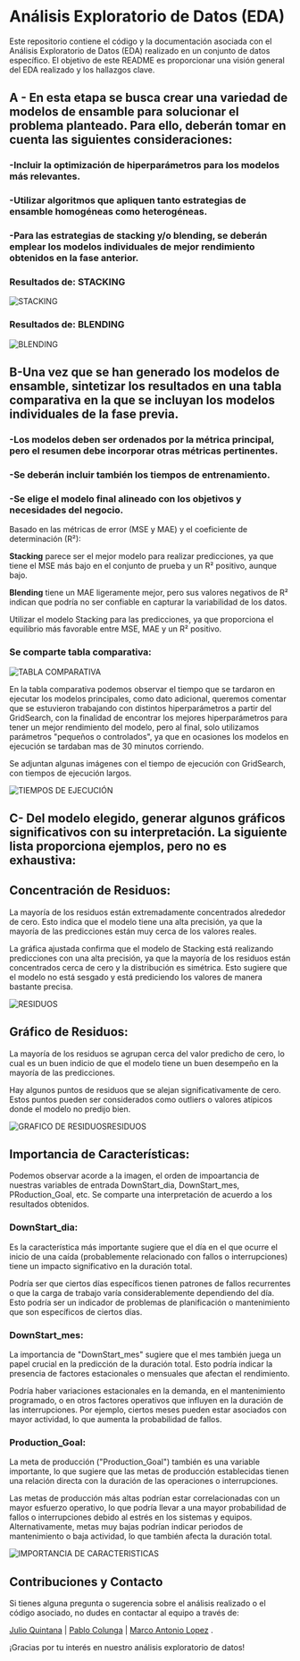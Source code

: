 # Análisis Exploratorio de Datos (EDA)

Este repositorio contiene el código y la documentación asociada con el Análisis Exploratorio de Datos (EDA) realizado en un conjunto de datos específico. El objetivo de este README es proporcionar una visión general del EDA realizado y los hallazgos clave.

## A - En esta etapa se busca crear una variedad de modelos de ensamble para solucionar el problema planteado. Para ello, deberán tomar en cuenta las siguientes consideraciones:

### -Incluir la optimización de hiperparámetros para los modelos más relevantes.

### -Utilizar algoritmos que apliquen tanto estrategias de ensamble homogéneas como heterogéneas.

### -Para las estrategias de stacking y/o blending, se deberán emplear los modelos individuales de mejor rendimiento obtenidos en la fase anterior.

### Resultados de: STACKING
![STACKING](https://github.com/JulioQuintanaGarcia/ProyectoIntegradorE30/blob/0d6bf8576fce30263b6098820fdb83d53e6cd606/images/Stacking.PNG)

### Resultados de: BLENDING
![BLENDING](https://github.com/JulioQuintanaGarcia/ProyectoIntegradorE30/blob/0d6bf8576fce30263b6098820fdb83d53e6cd606/images/Blending.PNG)

## B-Una vez que se han generado los modelos de ensamble, sintetizar los resultados en una tabla comparativa en la que se incluyan los modelos individuales de la fase previa. 

### -Los modelos deben ser ordenados por la métrica principal, pero el resumen debe incorporar otras métricas pertinentes.

### -Se deberán incluir también los tiempos de entrenamiento.

### -Se elige el modelo final alineado con los objetivos y necesidades del negocio.

Basado en las métricas de error (MSE y MAE) y el coeficiente de determinación (R²):

**Stacking** parece ser el mejor modelo para realizar predicciones, ya que tiene el MSE más bajo en el conjunto de prueba y un R² positivo, aunque bajo.

**Blending** tiene un MAE ligeramente mejor, pero sus valores negativos de R² indican que podría no ser confiable en capturar la variabilidad de los datos.

Utilizar el modelo Stacking para las predicciones, ya que proporciona el equilibrio más favorable entre MSE, MAE y un R² positivo.

### Se comparte tabla comparativa:

![TABLA COMPARATIVA](https://github.com/JulioQuintanaGarcia/ProyectoIntegradorE30/blob/0d6bf8576fce30263b6098820fdb83d53e6cd606/images/tabla.PNG)

En la tabla comparativa podemos observar el tiempo que se tardaron en ejecutar los modelos principales, como dato adicional, queremos comentar que se estuvieron trabajando con distintos hiperparámetros a partir del GridSearch, con la finalidad de encontrar los mejores hiperparámetros para tener un mejor rendimiento del modelo, pero al final, solo utilizamos parámetros "pequeños o controlados", ya que en ocasiones los modelos en ejecución se tardaban mas de 30 minutos corriendo. 

Se adjuntan algunas imágenes con el tiempo de ejecución con GridSearch, con tiempos de ejecución largos.

![TIEMPOS DE EJECUCIÓN](https://github.com/JulioQuintanaGarcia/ProyectoIntegradorE30/blob/0d6bf8576fce30263b6098820fdb83d53e6cd606/images/grids.PNG)

## C- Del modelo elegido, generar algunos gráficos significativos con su interpretación. La siguiente lista proporciona ejemplos, pero no es exhaustiva:

## **Concentración de Residuos:** 

La mayoría de los residuos están extremadamente concentrados alrededor de cero. Esto indica que el modelo tiene una alta precisión, ya que la mayoría de las predicciones están muy cerca de los valores reales.

La gráfica ajustada confirma que el modelo de Stacking está realizando predicciones con una alta precisión, ya que la mayoría de los residuos están concentrados cerca de cero y la distribución es simétrica. Esto sugiere que el modelo no está sesgado y está prediciendo los valores de manera bastante precisa.

![RESIDUOS](https://github.com/JulioQuintanaGarcia/ProyectoIntegradorE30/blob/0d6bf8576fce30263b6098820fdb83d53e6cd606/images/residuos.PNG)

## **Gráfico de Residuos:**

La mayoría de los residuos se agrupan cerca del valor predicho de cero, lo cual es un buen indicio de que el modelo tiene un buen desempeño en la mayoría de las predicciones.

Hay algunos puntos de residuos que se alejan significativamente de cero. Estos puntos pueden ser considerados como outliers o valores atípicos donde el modelo no predijo bien.

![GRAFICO DE RESIDUOSRESIDUOS](https://github.com/JulioQuintanaGarcia/ProyectoIntegradorE30/blob/0d6bf8576fce30263b6098820fdb83d53e6cd606/images/residuos2.PNG)


## **Importancia de Características:**

Podemos observar acorde a la imagen, el orden de impoartancia de nuestras variables de entrada DownStart_dia, DownStart_mes, PRoduction_Goal, etc. Se comparte una interpretación de acuerdo a los resultados obtenidos.

### DownStart_dia:

Es la característica más importante sugiere que el día en el que ocurre el inicio de una caída (probablemente relacionado con fallos o interrupciones) tiene un impacto significativo en la duración total.

Podría ser que ciertos días específicos tienen patrones de fallos recurrentes o que la carga de trabajo varía considerablemente dependiendo del día. Esto podría ser un indicador de problemas de planificación o mantenimiento que son específicos de ciertos días.

### DownStart_mes:

La importancia de "DownStart_mes" sugiere que el mes también juega un papel crucial en la predicción de la duración total. Esto podría indicar la presencia de factores estacionales o mensuales que afectan el rendimiento.

Podría haber variaciones estacionales en la demanda, en el mantenimiento programado, o en otros factores operativos que influyen en la duración de las interrupciones. Por ejemplo, ciertos meses pueden estar asociados con mayor actividad, lo que aumenta la probabilidad de fallos.

### Production_Goal:

La meta de producción ("Production_Goal") también es una variable importante, lo que sugiere que las metas de producción establecidas tienen una relación directa con la duración de las operaciones o interrupciones.

Las metas de producción más altas podrían estar correlacionadas con un mayor esfuerzo operativo, lo que podría llevar a una mayor probabilidad de fallos o interrupciones debido al estrés en los sistemas y equipos. Alternativamente, metas muy bajas podrían indicar periodos de mantenimiento o baja actividad, lo que también afecta la duración total.

![IMPORTANCIA DE CARACTERISTICAS](https://github.com/JulioQuintanaGarcia/ProyectoIntegradorE30/blob/0d6bf8576fce30263b6098820fdb83d53e6cd606/images/caracteristicas.PNG)


## Contribuciones y Contacto
Si tienes alguna pregunta o sugerencia sobre el análisis realizado o el código asociado, no dudes en contactar al equipo a través de:

[Julio Quintana](A01793661@tec.mx) | [Pablo Colunga](A01793671@tec.mx) | [Marco Antonio Lopez](A01113135@tec.mx) .

¡Gracias por tu interés en nuestro análisis exploratorio de datos! 


